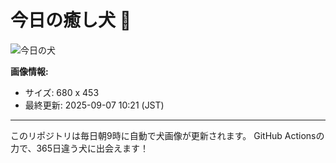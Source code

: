 # 今日の癒し犬 🐶
 
![今日の犬](https://teru-kuma.github.io/daily-character/daily.jpg?d=202509071021)

**画像情報:**
- サイズ: 680 x 453
- 最終更新: 2025-09-07 10:21 (JST)

---

このリポジトリは毎日朝9時に自動で犬画像が更新されます。
GitHub Actionsの力で、365日違う犬に出会えます！
